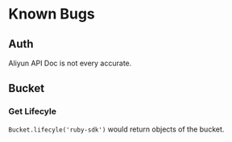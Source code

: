 # Known Bugs

## Auth

Aliyun API Doc is not every accurate. 

## Bucket

### Get Lifecyle

`Bucket.lifecyle('ruby-sdk')` would return objects of the bucket.